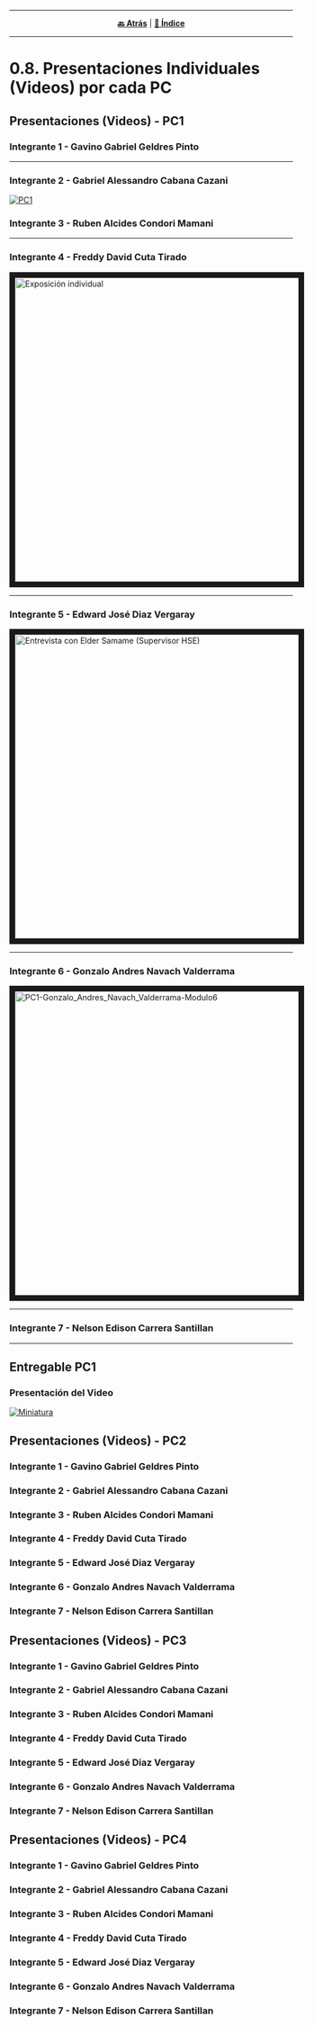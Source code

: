 <hr>
<div align="center">
 
[**🔙 Atrás**](../0.6/0.6.md) | [**📜 Índice**](../../README.md)

</div>
<hr>

# 0.8. Presentaciones Individuales (Videos) por cada PC

## Presentaciones (Videos) - PC1
### Integrante 1 - Gavino Gabriel Geldres Pinto
---
### Integrante 2 - Gabriel Alessandro Cabana Cazani

[![PC1](https://img.youtube.com/vi/bnO4aY2RvXU/hqdefault.jpg)](https://youtu.be/bnO4aY2RvXU)


### Integrante 3 - Ruben Alcides Condori Mamani
---
### Integrante 4 - Freddy David Cuta Tirado
<a href="https://www.youtube.com/watch?v=yEOCoZFatmU" target="_blank"><img src="https://i9.ytimg.com/vi/yEOCoZFatmU/sddefault.jpg?v=68000b2e&sqp=CMCYgMAG&rs=AOn4CLCle1g492Ke6iwd65LntyYZK47fzA" 
alt="Exposición individual" width="720" height="540" border="10" /></a>

---
### Integrante 5 - Edward José Diaz Vergaray
<a href="http://www.youtube.com/watch?feature=player_embedded&v=-z-LkS7NYlo" target="_blank"><img src="http://img.youtube.com/vi/-z-LkS7NYlo/0.jpg" 
alt="Entrevista con Elder Samame (Supervisor HSE)" width="720" height="540" border="10" /></a>

---
### Integrante 6 - Gonzalo Andres Navach Valderrama
<a href="http://www.youtube.com/watch?feature=player_embedded&v=DP4s_nX5ru8" target="_blank"><img src="http://img.youtube.com/vi/DP4s_nX5ru8/0.jpg" 
alt="PC1-Gonzalo_Andres_Navach_Valderrama-Modulo6" width="720" height="540" border="10" /></a>

---
### Integrante 7 - Nelson Edison Carrera Santillan
---

## Entregable PC1

### Presentación del Video

[![Miniatura](https://cdn-icons-png.flaticon.com/512/5674/5674015.png)](https://www.youtube.com/watch?v=iElO88zUX2Y)

## Presentaciones (Videos) - PC2
### Integrante 1 - Gavino Gabriel Geldres Pinto
### Integrante 2 - Gabriel Alessandro Cabana Cazani
### Integrante 3 - Ruben Alcides Condori Mamani
### Integrante 4 - Freddy David Cuta Tirado
### Integrante 5 - Edward José Diaz Vergaray
### Integrante 6 - Gonzalo Andres Navach Valderrama
### Integrante 7 - Nelson Edison Carrera Santillan

## Presentaciones (Videos) - PC3
### Integrante 1 - Gavino Gabriel Geldres Pinto
### Integrante 2 - Gabriel Alessandro Cabana Cazani
### Integrante 3 - Ruben Alcides Condori Mamani
### Integrante 4 - Freddy David Cuta Tirado
### Integrante 5 - Edward José Diaz Vergaray
### Integrante 6 - Gonzalo Andres Navach Valderrama
### Integrante 7 - Nelson Edison Carrera Santillan

## Presentaciones (Videos) - PC4
### Integrante 1 - Gavino Gabriel Geldres Pinto
### Integrante 2 - Gabriel Alessandro Cabana Cazani
### Integrante 3 - Ruben Alcides Condori Mamani
### Integrante 4 - Freddy David Cuta Tirado
### Integrante 5 - Edward José Diaz Vergaray
### Integrante 6 - Gonzalo Andres Navach Valderrama
### Integrante 7 - Nelson Edison Carrera Santillan
